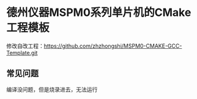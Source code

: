 # 德州仪器MSPM0系列单片机的CMake工程模板

修改自改工程：https://github.com/zhzhongshi/MSPM0-CMAKE-GCC-Template.git

## 常见问题
编译没问题，但是烧录进去，无法运行


